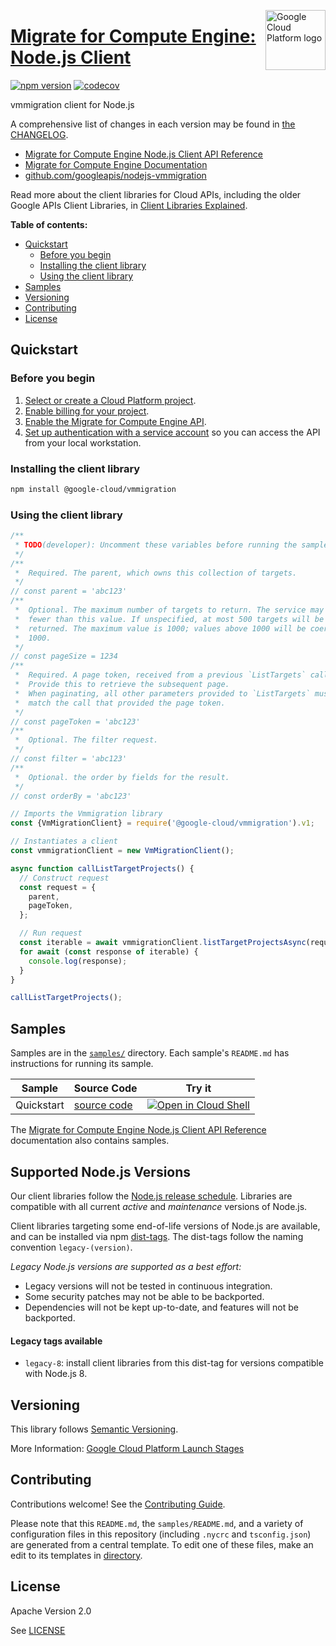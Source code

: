 [//]: # "This README.md file is auto-generated, all changes to this file will be lost."
[//]: # "To regenerate it, use `python -m synthtool`."
<img src="https://avatars2.githubusercontent.com/u/2810941?v=3&s=96" alt="Google Cloud Platform logo" title="Google Cloud Platform" align="right" height="96" width="96"/>

# [Migrate for Compute Engine: Node.js Client](https://github.com/googleapis/nodejs-vmmigration)


[![npm version](https://img.shields.io/npm/v/@google-cloud/vmmigration.svg)](https://www.npmjs.org/package/@google-cloud/vmmigration)
[![codecov](https://img.shields.io/codecov/c/github/googleapis/nodejs-vmmigration/main.svg?style=flat)](https://codecov.io/gh/googleapis/nodejs-vmmigration)




vmmigration client for Node.js


A comprehensive list of changes in each version may be found in
[the CHANGELOG](https://github.com/googleapis/nodejs-vmmigration/blob/main/CHANGELOG.md).

* [Migrate for Compute Engine Node.js Client API Reference][client-docs]
* [Migrate for Compute Engine Documentation][product-docs]
* [github.com/googleapis/nodejs-vmmigration](https://github.com/googleapis/nodejs-vmmigration)

Read more about the client libraries for Cloud APIs, including the older
Google APIs Client Libraries, in [Client Libraries Explained][explained].

[explained]: https://cloud.google.com/apis/docs/client-libraries-explained

**Table of contents:**


* [Quickstart](#quickstart)
  * [Before you begin](#before-you-begin)
  * [Installing the client library](#installing-the-client-library)
  * [Using the client library](#using-the-client-library)
* [Samples](#samples)
* [Versioning](#versioning)
* [Contributing](#contributing)
* [License](#license)

## Quickstart

### Before you begin

1.  [Select or create a Cloud Platform project][projects].
1.  [Enable billing for your project][billing].
1.  [Enable the Migrate for Compute Engine API][enable_api].
1.  [Set up authentication with a service account][auth] so you can access the
    API from your local workstation.

### Installing the client library

```bash
npm install @google-cloud/vmmigration
```


### Using the client library

```javascript
/**
 * TODO(developer): Uncomment these variables before running the sample.
 */
/**
 *  Required. The parent, which owns this collection of targets.
 */
// const parent = 'abc123'
/**
 *  Optional. The maximum number of targets to return. The service may return
 *  fewer than this value. If unspecified, at most 500 targets will be
 *  returned. The maximum value is 1000; values above 1000 will be coerced to
 *  1000.
 */
// const pageSize = 1234
/**
 *  Required. A page token, received from a previous `ListTargets` call.
 *  Provide this to retrieve the subsequent page.
 *  When paginating, all other parameters provided to `ListTargets` must
 *  match the call that provided the page token.
 */
// const pageToken = 'abc123'
/**
 *  Optional. The filter request.
 */
// const filter = 'abc123'
/**
 *  Optional. the order by fields for the result.
 */
// const orderBy = 'abc123'

// Imports the Vmmigration library
const {VmMigrationClient} = require('@google-cloud/vmmigration').v1;

// Instantiates a client
const vmmigrationClient = new VmMigrationClient();

async function callListTargetProjects() {
  // Construct request
  const request = {
    parent,
    pageToken,
  };

  // Run request
  const iterable = await vmmigrationClient.listTargetProjectsAsync(request);
  for await (const response of iterable) {
    console.log(response);
  }
}

callListTargetProjects();

```



## Samples

Samples are in the [`samples/`](https://github.com/googleapis/nodejs-vmmigration/tree/main/samples) directory. Each sample's `README.md` has instructions for running its sample.

| Sample                      | Source Code                       | Try it |
| --------------------------- | --------------------------------- | ------ |
| Quickstart | [source code](https://github.com/googleapis/nodejs-vmmigration/blob/main/samples/quickstart.js) | [![Open in Cloud Shell][shell_img]](https://console.cloud.google.com/cloudshell/open?git_repo=https://github.com/googleapis/nodejs-vmmigration&page=editor&open_in_editor=samples/quickstart.js,samples/README.md) |



The [Migrate for Compute Engine Node.js Client API Reference][client-docs] documentation
also contains samples.

## Supported Node.js Versions

Our client libraries follow the [Node.js release schedule](https://nodejs.org/en/about/releases/).
Libraries are compatible with all current _active_ and _maintenance_ versions of
Node.js.

Client libraries targeting some end-of-life versions of Node.js are available, and
can be installed via npm [dist-tags](https://docs.npmjs.com/cli/dist-tag).
The dist-tags follow the naming convention `legacy-(version)`.

_Legacy Node.js versions are supported as a best effort:_

* Legacy versions will not be tested in continuous integration.
* Some security patches may not be able to be backported.
* Dependencies will not be kept up-to-date, and features will not be backported.

#### Legacy tags available

* `legacy-8`: install client libraries from this dist-tag for versions
  compatible with Node.js 8.

## Versioning

This library follows [Semantic Versioning](http://semver.org/).






More Information: [Google Cloud Platform Launch Stages][launch_stages]

[launch_stages]: https://cloud.google.com/terms/launch-stages

## Contributing

Contributions welcome! See the [Contributing Guide](https://github.com/googleapis/nodejs-vmmigration/blob/main/CONTRIBUTING.md).

Please note that this `README.md`, the `samples/README.md`,
and a variety of configuration files in this repository (including `.nycrc` and `tsconfig.json`)
are generated from a central template. To edit one of these files, make an edit
to its templates in
[directory](https://github.com/googleapis/synthtool).

## License

Apache Version 2.0

See [LICENSE](https://github.com/googleapis/nodejs-vmmigration/blob/main/LICENSE)

[client-docs]: https://cloud.google.com/nodejs/docs/reference/vmmigration/latest
[product-docs]: https://cloud.google.com/migrate/compute-engine/
[shell_img]: https://gstatic.com/cloudssh/images/open-btn.png
[projects]: https://console.cloud.google.com/project
[billing]: https://support.google.com/cloud/answer/6293499#enable-billing
[enable_api]: https://console.cloud.google.com/flows/enableapi?apiid=vmmigration.googleapis.com
[auth]: https://cloud.google.com/docs/authentication/getting-started
